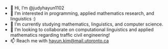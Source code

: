 - 👋 Hi, I’m @judyhayun1102
- 👀 I’m interested in programming, applied mathematics research, and linguistics :)
- 🌱 I’m currently studying mathematics, linguistics, and computer science. 
- 💞️ I’m looking to collaborate on computational linguistics and applied mathematics regarding traffic civil engineering!
- 📫 Reach me with hayun.kim@mail.utoronto.ca

<!---
judyhayun1102/judyhayun1102 is a ✨ special ✨ repository because its `README.md` (this file) appears on your GitHub profile.
You can click the Preview link to take a look at your changes.
--->
